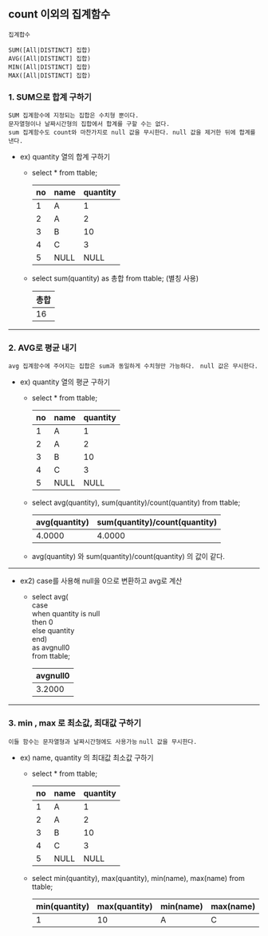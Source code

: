 ## count 이외의 집계함수

```
집계합수 

SUM([All|DISTINCT] 집합)
AVG([All|DISTINCT] 집합)
MIN([All|DISTINCT] 집합)
MAX([All|DISTINCT] 집합)
```

### 1. SUM으로 합계 구하기
 `SUM 집계함수에 지정되는 집합은 수치형 뿐이다.`  
 `문자열형이나 날짜시간형의 집합에서 합계를 구할 수는 없다.`  
 `sum 집계함수도 count와 마찬가지로 null 값을 무시한다. null 값을 제거한 뒤에 합계를 낸다.`
 
- ex) quantity 열의 합계 구하기 
  - select * from ttable;
      
     | no   | name | quantity |
     |------|------|----------|
     |    1 | A    |        1 |
     |    2 | A    |        2 |
     |    3 | B    |       10 |
     |    4 | C    |        3 |
     |    5 | NULL |     NULL |
     
  - select sum(quantity) as 총합 from ttable;  (별칭 사용)
     
    | 총합   |
    |--------|
    |     16 |
    
---
### 2. AVG로 평균 내기
` avg 집계함수에 주어지는 집합은 sum과 동일하게 수치형만 가능하다. `
` null 값은 무시한다.`

- ex) quantity 열의 평균 구하기
  - select * from ttable;
      
     | no   | name | quantity |
     |------|------|----------|
     |    1 | A    |        1 |
     |    2 | A    |        2 |
     |    3 | B    |       10 |
     |    4 | C    |        3 |
     |    5 | NULL |     NULL |
     
  - select avg(quantity), sum(quantity)/count(quantity) from ttable;  
  
    | avg(quantity) | sum(quantity)/count(quantity) |
    |---------------|-------------------------------|
    |        4.0000 |                        4.0000 |
    
  -   avg(quantity) 와  sum(quantity)/count(quantity) 의 값이 같다.
---  

- ex2)  case를 사용해 null을 0으로 변환하고 avg로 계산

  - select avg(  
  case  
  when quantity is null  
  then 0  
  else quantity  
  end)  
  as avgnull0  
  from ttable;

    | avgnull0 |
    |----------|
    |   3.2000 | 
    
---

### 3. min , max 로 최소값, 최대값 구하기
`이들 함수는 문자열형과 날짜시간형에도 사용가능`
`null 값을 무시한다.`    

- ex) name, quantity 의   최대값 최소값 구하기
  - select * from ttable;
    
    | no   | name | quantity |
    |------|------|----------|
    |    1 | A    |        1 |
    |    2 | A    |        2 |
    |    3 | B    |       10 |
    |    4 | C    |        3 |
    |    5 | NULL |     NULL |
    
  - select min(quantity), max(quantity), min(name), max(name) from ttable;
    
    | min(quantity) | max(quantity) | min(name) | max(name) |
    |---------------|---------------|-----------|-----------|
    |             1 |            10 | A         | C         |